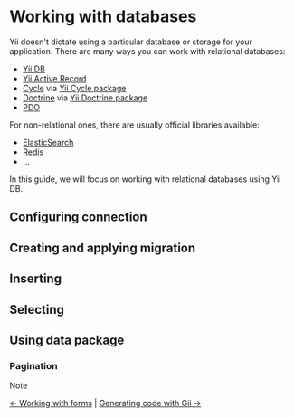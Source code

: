 # Working with databases

Yii doesn't dictate using a particular database or storage for your application.
There are many ways you can work with relational databases:

- [Yii DB](https://github.com/yiisoft/db)
- [Yii Active Record](https://github.com/yiisoft/active-record)
- [Cycle](https://github.com/cycle) via [Yii Cycle package](https://github.com/yiisoft/yii-cycle)
- [Doctrine](https://www.doctrine-project.org/) via [Yii Doctrine package](https://github.com/stargazer-team/yii-doctrine)
- [PDO](https://www.php.net/manual/en/book.pdo.php)

For non-relational ones, there are usually official libraries available:

- [ElasticSearch](https://github.com/elastic/elasticsearch-php)
- [Redis](https://redis.io/docs/clients/#php)
- ...

In this guide, we will focus on working with relational databases using Yii DB.

## Configuring connection

## Creating and applying migration

## Inserting

## Selecting

## Using data package

### Pagination

> [!NOTE]
> [← Working with forms](forms.md) |
> [Generating code with Gii →](gii.md)

